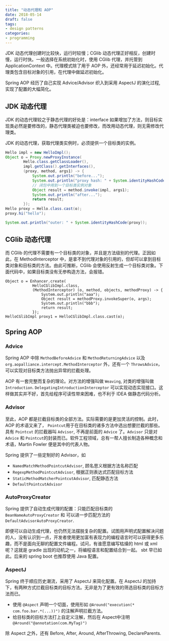 ```yaml
---
title: "动态代理和 AOP"
date: 2018-05-14
draft: false
tags:
- design patterns
categories:
- programming
---
```


JDK 动态代理创建时比较快，运行时较慢；CGlib 动态代理正好相反，创建时慢，运行时快。一般选择在系统初始化时，使用 CGlib 代理，并托管到 ApplicationContext 中。代理模式除了用于 AOP 外，还经常用于延迟初始化。代理类包含目标对象的引用，在代理中做延迟初始化。

Spring AOP 经历了自己实现 Advice/Advisor 织入到采用 AspectJ 的演化过程, 实现了配置的大幅简化。

## JDK 动态代理

JDK 的动态代理较之于静态代理的好处是：interface 如果增加了方法，则目标实现类必然是要修改的，静态代理类被迫也要修改，而改用动态代理，则无需修改代理类。

JDK 的动态代理，获取代理类实例时，必须提供一个目标类的实例。

```java
Hello impl = new HelloImpl(); 
Object o = Proxy.newProxyInstance(
        Hello.class.getClassLoader(),
        impl.getClass().getInterfaces(),
        (proxy, method, args1) -> {
            System.out.println("before...");
            System.out.println("proxy hash: " + System.identityHashCode(proxy));
            // 闭包中用到一个目标类实例对象
            Object result = method.invoke(impl, args1);
            System.out.println("after...");
            return result;
        });
Hello proxy = Hello.class.cast(o);
proxy.hi("hello");

System.out.println("outer: " + System.identityHashCode(proxy));
```

## CGlib 动态代理

而 CGlib 的代理不需要有一个目标类的对象，并且是方法级别的代理。正因如此，在 MethodInterceptor 中，是拿不到代理对象的引用的，但却可以拿到目标类对象和目标类的方法。由此可推断，CGlib 会使用反射生成一个目标类对象。下面代码中，如果目标类没有无参构造方法，会报错。

```
Object o = Enhancer.create(
            HelloCGlibImpl.class,
            (MethodInterceptor) (o, method, objects, methodProxy) -> {
                System.out.println("aaa");
                Object result = methodProxy.invokeSuper(o, args);
                System.out.println("bbb");
                return result;
            });
HelloCGlibImpl proxy1 = HelloCGlibImpl.class.cast(o);
```

## Spring AOP

### Advice

Spring AOP 中除 `MethodBeforeAdvice` 和 `MethodReturningAdvice` 以及 `org.aopalliance.intercept.MethodInterceptor` 外，还有一个 `ThrowsAdvice`，可以实现对目标类方法抛出异常的拦截处理。

AOP 有一套完整而复杂的理论。对方法的增强叫做 `Weaving`, 对类的增强叫做 `Introduction`. `DelegatingIntroductionInterceptor` 可以实现动态实现接口。这样做其实并不好，首先给程序可读性带来困难，也不利于 IDEA 做静态代码分析。

### Advisor

至此，AOP 都是拦截目标类的全部方法。实际需要的是更加灵活的控制。此时，AOP 的术语又来了， `Pointcut`用于在目标类的诸多方法中选出想要拦截的那些。具有 `Pointcut` 的拦截器叫 `Advisor`, 不再是前面的 `Advice` 了。`Advisor` 只是对 `Advice` 和 `Pointcut`的封装而已。软件工程领域，总有一帮人擅长制造各种概念和术语，Martin Fowler 便是其中的代表人物。

Spring 提供了一些定制好的 Advisor，如

- `NamedMatchMethodPointcutAdvisor`, 顾名思义根据方法名称匹配
- `RegexpMethodPointcutAdvisor`, 根据正则表达式匹配目标方法
- `StaticMethodMatcherPointcutAdvisor`, 匹配静态方法
- `DefaultPointcutAdvisor`

### AutoProxyCreator

Spring 提供了自动生成代理的配置：只能匹配目标类的 `BeanNameAutoProxyCreator` 和 可以进一步匹配方法的 `DefaultAdvisorAutoProxyCreator`.

即便可以自动生成代理，也仍然无法摆脱复杂的配置。试图用声明式配置解决问题的人，没有认识到一点，开发者使用更加富有表现力的编程语言时可以获得更多乐趣，而不是面向无聊的配置文件编程。试问，有谁愿意编写枯燥的 html 或 xml 呢？这就是 gradle 出现的动机之一，将编程语言和配置结合到一起。 sbt 早已如此。后来的 spring boot 也推荐使用 Java 配置。

### AspectJ

Spring 终于顺应历史潮流，采用了 AspectJ 来简化配置。在 AspectJ 的加持下，有两种方式拦截目标类的目标方法。无非是为了更有效的筛选目标类的目标方法而已。

- 使用 `@Aspect` 声明一个切面，使用形如 `@Around("execution(* com.foo.bar.*(...))")` 的注解声明拦截方法。
- 给目标类的目标方法打上自定义注解，然后在 Aspect中注明 `@Around("@annotation(com.MyTag)")`

除 Aspect 之外，还有 Before, After, Around, AfterThrowing, DeclareParents.